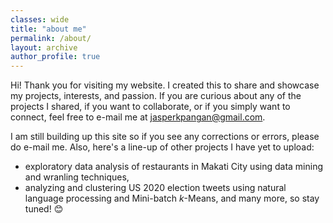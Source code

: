 ```yaml
---
classes: wide
title: "about me"
permalink: /about/
layout: archive
author_profile: true
---
```

Hi! Thank you for visiting my website. I created this to share and showcase my projects, interests, and passion. If you are curious about any of the projects I shared, if you want to collaborate, or if you simply want to connect, feel free to e-mail me at <jasperkpangan@gmail.com>. 

I am still building up this site so if you see any corrections or errors, please do e-mail me. Also, here's a line-up of other projects I have yet to upload:
- exploratory data analysis of restaurants in Makati City using data mining and wranling techniques,
- analyzing and clustering US 2020 election tweets using natural language processing and Mini-batch $k$-Means,
and many more, so stay tuned! 😊



 
<!-- I am Jasper Pangan, a data scientist who's  -->
<!-- My goal is to build something that can be impactful to the society through   -->

 <!-- using data. I find geospatial data interesting (hence, most of my work uses geospatial data) -->



<!-- ## My Background -->
<!-- I started my career as an actuarial analyst doing retirement valuation. -->
<!-- The beginning of my journey in the Data Science industry is when I worked as an analytics consultant for a consulting firm. s -->


<!-- ##  -->